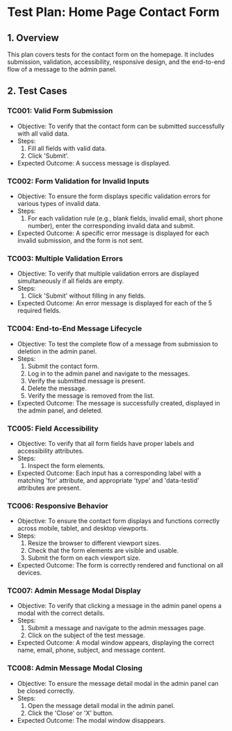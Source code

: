 # Test Plan: Home Page Contact Form

## 1. Overview

This plan covers tests for the contact form on the homepage. It includes submission, validation, accessibility, responsive design, and the end-to-end flow of a message to the admin panel.

## 2. Test Cases

### TC001: Valid Form Submission
- Objective: To verify that the contact form can be submitted successfully with all valid data.
- Steps:
    1. Fill all fields with valid data.
    2. Click 'Submit'.
- Expected Outcome: A success message is displayed.

### TC002: Form Validation for Invalid Inputs
- Objective: To ensure the form displays specific validation errors for various types of invalid data.
- Steps:
    1. For each validation rule (e.g., blank fields, invalid email, short phone number), enter the corresponding invalid data and submit.
- Expected Outcome: A specific error message is displayed for each invalid submission, and the form is not sent.

### TC003: Multiple Validation Errors
- Objective: To verify that multiple validation errors are displayed simultaneously if all fields are empty.
- Steps:
    1. Click 'Submit' without filling in any fields.
- Expected Outcome: An error message is displayed for each of the 5 required fields.

### TC004: End-to-End Message Lifecycle
- Objective: To test the complete flow of a message from submission to deletion in the admin panel.
- Steps:
    1. Submit the contact form.
    2. Log in to the admin panel and navigate to the messages.
    3. Verify the submitted message is present.
    4. Delete the message.
    5. Verify the message is removed from the list.
- Expected Outcome: The message is successfully created, displayed in the admin panel, and deleted.

### TC005: Field Accessibility
- Objective: To verify that all form fields have proper labels and accessibility attributes.
- Steps:
    1. Inspect the form elements.
- Expected Outcome: Each input has a corresponding label with a matching 'for' attribute, and appropriate 'type' and 'data-testid' attributes are present.

### TC006: Responsive Behavior
- Objective: To ensure the contact form displays and functions correctly across mobile, tablet, and desktop viewports.
- Steps:
    1. Resize the browser to different viewport sizes.
    2. Check that the form elements are visible and usable.
    3. Submit the form on each viewport size.
- Expected Outcome: The form is correctly rendered and functional on all devices.

### TC007: Admin Message Modal Display
- Objective: To verify that clicking a message in the admin panel opens a modal with the correct details.
- Steps:
    1. Submit a message and navigate to the admin messages page.
    2. Click on the subject of the test message.
- Expected Outcome: A modal window appears, displaying the correct name, email, phone, subject, and message content.

### TC008: Admin Message Modal Closing
- Objective: To ensure the message detail modal in the admin panel can be closed correctly.
- Steps:
    1. Open the message detail modal in the admin panel.
    2. Click the 'Close' or 'X' button.
- Expected Outcome: The modal window disappears. 